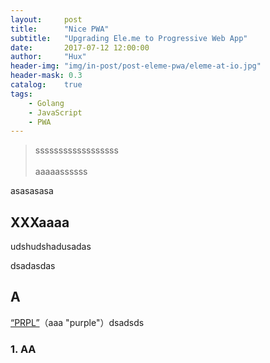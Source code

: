 ```yaml
---
layout:     post
title:      "Nice PWA"
subtitle:   "Upgrading Ele.me to Progressive Web App"
date:       2017-07-12 12:00:00
author:     "Hux"
header-img: "img/in-post/post-eleme-pwa/eleme-at-io.jpg"
header-mask: 0.3
catalog:    true
tags:
    - Golang
    - JavaScript
    - PWA
---
```



> ssssssssssssssssss <br><br>
> aaaaassssss


asasasasa

## XXXaaaa

udshudshadusadas

dsadasdas


## A

[“PRPL”][7]（aaa "purple"）dsadsds


### 1. AA



[1]: https://twitter.com/vuejs/status/834087199008239619
[2]: https://developers.google.com/web/progressive-web-apps/
[3]: https://blog.twitter.com/2017/how-we-built-twitter-lite
[4]: https://medium.com/progressive-web-apps/building-flipkart-lite-a-progressive-web-app-2c211e641883
[5]: https://medium.com/engineering-housing/progressing-mobile-web-fac3efb8b454
[6]: https://shop.polymer-project.org/
[7]: https://developers.google.com/web/fundamentals/performance/prpl-pattern/
[8]: https://calendar.perfplanet.com/2013/big-bad-preloader/
[9]: https://w3c.github.io/ServiceWorker/v1/
[10]: https://webpack.github.io/
[11]: https://medium.com/@Huxpro/how-does-sw-precache-works-2d99c3d3c725
[12]: https://developers.google.com/web/updates/2015/11/app-shell
[13]: https://googlechrome.github.io/sw-toolbox/

